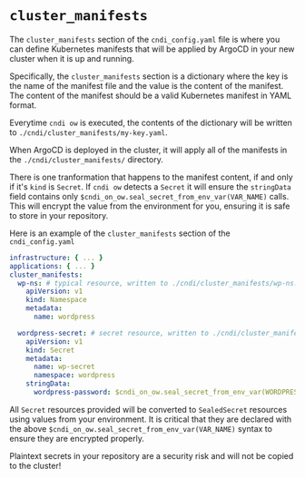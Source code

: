 # `cluster_manifests`

The `cluster_manifests` section of the `cndi_config.yaml` file is where you can
define Kubernetes manifests that will be applied by ArgoCD in your new cluster
when it is up and running.

Specifically, the `cluster_manifests` section is a dictionary where the key is
the name of the manifest file and the value is the content of the manifest. The
content of the manifest should be a valid Kubernetes manifest in YAML format.

Everytime `cndi ow` is executed, the contents of the dictionary will be written
to `./cndi/cluster_manifests/my-key.yaml`.

When ArgoCD is deployed in the cluster, it will apply all of the manifests in
the `./cndi/cluster_manifests/` directory.

There is one tranformation that happens to the manifest content, if and only if
it's `kind` is `Secret`. If `cndi ow` detects a `Secret` it will ensure the
`stringData` field contains only
`$cndi_on_ow.seal_secret_from_env_var(VAR_NAME)` calls. This will encrypt the
value from the environment for you, ensuring it is safe to store in your
repository.

Here is an example of the `cluster_manifests` section of the `cndi_config.yaml`

```yaml
infrastructure: { ... }
applications: { ... }
cluster_manifests:
  wp-ns: # typical resource, written to ./cndi/cluster_manifests/wp-ns.yaml
    apiVersion: v1
    kind: Namespace
    metadata:
      name: wordpress

  wordpress-secret: # secret resource, written to ./cndi/cluster_manifests/wordpress-secret.yaml as kind: SealedSecret
    apiVersion: v1
    kind: Secret
    metadata:
      name: wp-secret
      namespace: wordpress
    stringData:
      wordpress-password: $cndi_on_ow.seal_secret_from_env_var(WORDPRESS_PASSWORD)
```

All `Secret` resources provided will be converted to `SealedSecret` resources
using values from your environment. It is critical that they are declared with
the above `$cndi_on_ow.seal_secret_from_env_var(VAR_NAME)` syntax to ensure they
are encrypted properly.

Plaintext secrets in your repository are a security risk and will not be copied
to the cluster!
